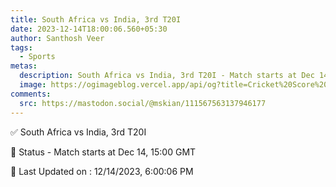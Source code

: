 ```yaml
---
title: South Africa vs India, 3rd T20I
date: 2023-12-14T18:00:06.560+05:30
author: Santhosh Veer
tags:
  - Sports
metas:
  description: South Africa vs India, 3rd T20I - Match starts at Dec 14, 15:00 GMT
  image: https://ogimageblog.vercel.app/api/og?title=Cricket%20Score%20%F0%9F%8F%8F
comments:
  src: https://mastodon.social/@mskian/111567563137946177
---
```


✅ South Africa vs India, 3rd T20I

📑 Status - Match starts at Dec 14, 15:00 GMT

<!--more-->

📝 Last Updated on : 12/14/2023, 6:00:06 PM
